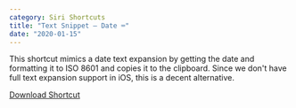 ```yaml
---
category: Siri Shortcuts
title: "Text Snippet — Date ⌨️"
date: "2020-01-15"
---
```


This shortcut mimics a date text expansion by getting the date and formatting it to ISO 8601 and copies it to the clipboard. Since we don't have full text expansion support in iOS, this is a decent alternative.

<a class="btn btn-outline-dark" href="https://www.icloud.com/shortcuts/526a574e3e564442a4afd981f26680dd" target="_blank" rel="nofollow noopener noreferrer">Download Shortcut</a>

